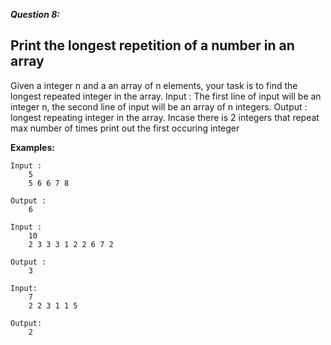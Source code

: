 ***Question 8:***

<h2>Print the longest repetition of a number in an array</h2>

Given a integer n and a an array of n elements, your task is to find the longest repeated integer in the array.
Input : The first line of input will be an integer n, the second line of input will be an array of n integers.
Output : longest repeating integer in the array.
Incase there is 2 integers that repeat max number of times print out the first occuring integer

**Examples:**
```
Input :
    5
    5 6 6 7 8
    
Output :
    6
    
Input :
    10
    2 3 3 3 1 2 2 6 7 2
    
Output :
    3   

Input:
    7
    2 2 3 1 1 5
    
Output:
    2

```